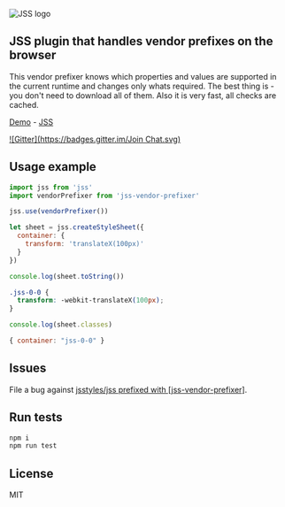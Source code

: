 ![JSS logo](https://avatars1.githubusercontent.com/u/9503099?v=3&s=60)

## JSS plugin that handles vendor prefixes on the browser

This vendor prefixer knows which properties and values are supported in the
current runtime and changes only whats required.
The best thing is - you don't need to download all of them.
Also it is very fast, all checks are cached.

[Demo](http://jsstyles.github.io/examples/index.html#plugin-jss-vendor-prefixer) -
[JSS](https://github.com/jsstyles/jss)

[![Gitter](https://badges.gitter.im/Join Chat.svg)](https://gitter.im/jsstyles/jss?utm_source=badge&utm_medium=badge&utm_campaign=pr-badge&utm_content=badge)


## Usage example

```javascript
import jss from 'jss'
import vendorPrefixer from 'jss-vendor-prefixer'

jss.use(vendorPrefixer())

let sheet = jss.createStyleSheet({
  container: {
    transform: 'translateX(100px)'
  }
})
```

```javascript
console.log(sheet.toString())
```
```css
.jss-0-0 {
  transform: -webkit-translateX(100px);
}
```

```javascript
console.log(sheet.classes)
```
```javascript
{ container: "jss-0-0" }
```

## Issues

File a bug against [jsstyles/jss prefixed with \[jss-vendor-prefixer\]](https://github.com/jsstyles/jss/issues/new?title=[jss-vender-prefixer]%20).

## Run tests

```bash
npm i
npm run test
```

## License

MIT
